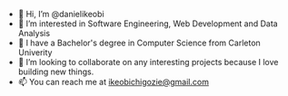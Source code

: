 - 👋 Hi, I’m @danielikeobi
- 👀 I’m interested in Software Engineering, Web Development and Data Analysis
- 🌱 I have a Bachelor's degree in Computer Science from Carleton Univerity
- 💞️ I’m looking to collaborate on any interesting projects because I love building new things.
- 📫 You can reach me at ikeobichigozie@gmail.com

<!---
danielikeobi/danielikeobi is a ✨ special ✨ repository because its `README.md` (this file) appears on your GitHub profile.
You can click the Preview link to take a look at your changes.
--->

